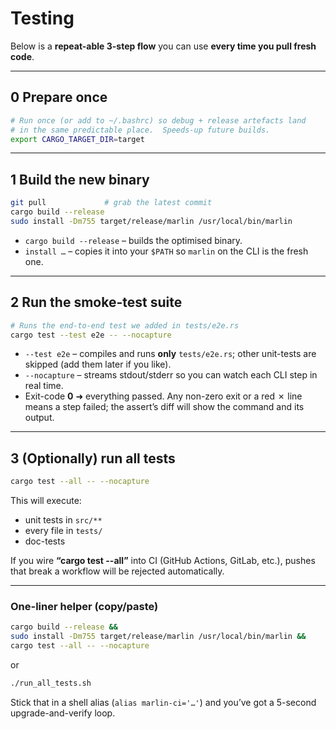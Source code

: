 # Testing

Below is a **repeat-able 3-step flow** you can use **every time you pull fresh code**.

---

## 0  Prepare once

```bash
# Run once (or add to ~/.bashrc) so debug + release artefacts land
# in the same predictable place.  Speeds-up future builds.
export CARGO_TARGET_DIR=target
```

---

## 1  Build the new binary

```bash
git pull             # grab the latest commit
cargo build --release
sudo install -Dm755 target/release/marlin /usr/local/bin/marlin
```

* `cargo build --release` – builds the optimised binary.
* `install …` – copies it into your `$PATH` so `marlin` on the CLI is the fresh one.

---

## 2  Run the smoke-test suite

```bash
# Runs the end-to-end test we added in tests/e2e.rs
cargo test --test e2e -- --nocapture
```

* `--test e2e` – compiles and runs **only** `tests/e2e.rs`; other unit-tests are skipped (add them later if you like).
* `--nocapture` – streams stdout/stderr so you can watch each CLI step in real time.
* Exit-code **0** ➜ everything passed.
  Any non-zero exit or a red ✗ line means a step failed; the assert’s diff will show the command and its output.

---

## 3  (Optionally) run all tests

```bash
cargo test --all -- --nocapture
```

This will execute:

* unit tests in `src/**`
* every file in `tests/`
* doc-tests

If you wire **“cargo test --all”** into CI (GitHub Actions, GitLab, etc.), pushes that break a workflow will be rejected automatically.

---

### One-liner helper (copy/paste)

```bash
cargo build --release &&
sudo install -Dm755 target/release/marlin /usr/local/bin/marlin &&
cargo test --all -- --nocapture
```

or

```bash
./run_all_tests.sh
```

Stick that in a shell alias (`alias marlin-ci='…'`) and you’ve got a 5-second upgrade-and-verify loop.
